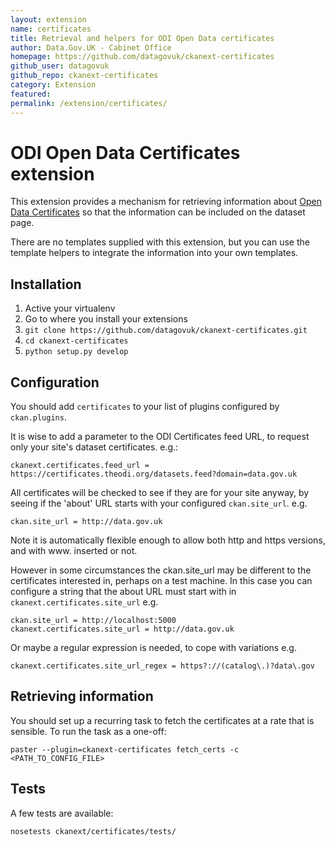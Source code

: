 ```yaml
---
layout: extension
name: certificates
title: Retrieval and helpers for ODI Open Data certificates
author: Data.Gov.UK - Cabinet Office
homepage: https://github.com/datagovuk/ckanext-certificates
github_user: datagovuk
github_repo: ckanext-certificates
category: Extension
featured: 
permalink: /extension/certificates/
---
```



# ODI Open Data Certificates extension

This extension provides a mechanism for retrieving information about [Open Data Certificates](https://certificates.theodi.org/) so that the information can be included on the dataset page.

There are no templates supplied with this extension, but you can use the template helpers to integrate the information into your own templates.

## Installation

1. Active your virtualenv
2. Go to where you install your extensions
3. ```git clone https://github.com/datagovuk/ckanext-certificates.git```
4. ```cd ckanext-certificates```
5. ```python setup.py develop```

## Configuration

You should add ```certificates``` to your list of plugins configured by ```ckan.plugins```.

It is wise to add a parameter to the ODI Certificates feed URL, to request only your site's dataset certificates. e.g.:
```
ckanext.certificates.feed_url = https://certificates.theodi.org/datasets.feed?domain=data.gov.uk
```

All certificates will be checked to see if they are for your site anyway, by seeing if the 'about' URL starts with your configured ```ckan.site_url```. e.g.
```
ckan.site_url = http://data.gov.uk
```
Note it is automatically flexible enough to allow both http and https versions, and with www. inserted or not.

However in some circumstances the ckan.site_url may be different to the certificates interested in, perhaps on a test machine. In this case you can configure a string that the about URL must start with in ```ckanext.certificates.site_url``` e.g.

```
ckan.site_url = http://localhost:5000
ckanext.certificates.site_url = http://data.gov.uk
```
Or maybe a regular expression is needed, to cope with variations e.g. 
```
ckanext.certificates.site_url_regex = https?://(catalog\.)?data\.gov
```

## Retrieving information

You should set up a recurring task to fetch the certificates at a rate that is sensible.  To run the task as a one-off:

```
paster --plugin=ckanext-certificates fetch_certs -c <PATH_TO_CONFIG_FILE>
```

## Tests

A few tests are available:
```
nosetests ckanext/certificates/tests/
```

